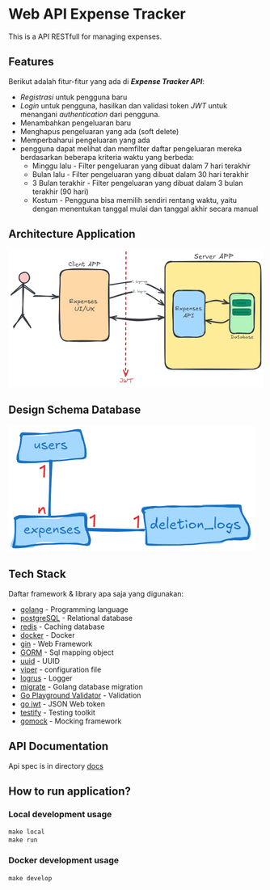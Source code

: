 # Web API Expense Tracker #
This is a API RESTfull for managing expenses.

## Features
Berikut adalah fitur-fitur yang ada di **_Expense Tracker API_**:
- _Registrasi_ untuk pengguna  baru
- _Login_ untuk pengguna, hasilkan dan validasi token _JWT_ untuk menangani _authentication_ dari pengguna.
- Menambahkan pengeluaran baru
- Menghapus pengeluaran yang ada (soft delete)
- Memperbaharui pengeluaran yang ada
- pengguna dapat melihat dan memfilter daftar pengeluaran mereka berdasarkan beberapa kriteria waktu yang berbeda:
    - Minggu lalu - Filter pengeluaran yang dibuat dalam 7 hari terakhir
    - Bulan lalu - Filter pengeluaran yang dibuat dalam 30 hari terakhir
    - 3 Bulan terakhir - Filter pengeluaran yang dibuat dalam 3 bulan terakhir (90 hari)
    - Kostum - Pengguna bisa memilih sendiri rentang waktu, yaitu dengan menentukan tanggal mulai dan tanggal akhir secara manual


## Architecture Application
<img src="./docs/architecture-application.png">

## Design Schema Database
![skema database](./docs/skema-database.png)

## Tech Stack
Daftar framework & library apa saja yang digunakan:
- [golang](https://go.dev/) - Programming language
- [postgreSQL](https://www.postgresql.org/docs/) - Relational database
- [redis](https://github.com/redis/go-redis) - Caching database
- [docker](https://www.docker.com/) - Docker
- [gin](https://gin-gonic.com/) - Web Framework
- [GORM](https://gorm.io/docs/index.html) -  Sql mapping object
- [uuid](https://github.com/google/uuid) - UUID
- [viper](https://github.com/spf13/viper) - configuration file
- [logrus](https://github.com/sirupsen/logrus) - Logger
- [migrate](https://github.com/golang-migrate/migrate) - Golang database migration
- [Go Playground Validator](https://github.com/go-playground/validator) - Validation
- [go jwt](https://github.com/golang-jwt/jwt) - JSON Web token
- [testify](https://github.com/stretchr/testify) - Testing toolkit
- [gomock](https://github.com/golang/mock) - Mocking framework


## API Documentation
Api spec is in directory [docs](./docs)

## How to run application?
### Local development usage
    make local
    make run

### Docker development usage  
    make develop